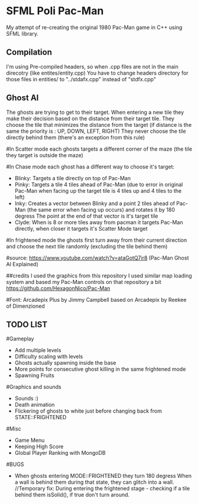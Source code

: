 # SFML Poli Pac-Man

My attempt of re-creating the original 1980 Pac-Man game in C++ using SFML library.


## Compilation

I'm using Pre-compiled headers, so when .cpp files are not in the main direcotry (like entites/entity.cpp)
You have to change headers directory for those files in entities/ to "../stdafx.cpp" instead of "stdfx.cpp"

## Ghost AI
The ghosts are trying to get to their target.
When entering a new tile they make their decision based on the distance from their target tile.
They choose the tile that minimizes the distance from the target (if distance is the same the priority is : UP, DOWN, LEFT, RIGHT)
They never choose the tile directly behind them (there's an exception from this rule)

#In Scatter mode each ghosts targets a different corner of the maze (the tile they target is outside the maze)

#In Chase mode each ghost has a different way to choose it's target:
  - Blinky: Targets a tile directly on top of Pac-Man
  - Pinky: Targets a tile 4 tiles ahead of Pac-Man (due to error in original Pac-Man when facing up the target tile is 4 tiles up and 4 tiles to the left)
  - Inky: Creates a vector between Blinky and a point 2 tiles ahead of Pac-Man (the same error when facing up occurs) and rotates it by 180 degress
    The point at the end of that vector is it's target tile
  - Clyde: When is 8 or more tiles away from pacman it targets Pac-Man directly, when closer it targets it's Scatter Mode target
  
#In frightened mode the ghosts first turn away from their current direction and choose the next tile randomly (excluding the tile behind them)

#source: https://www.youtube.com/watch?v=ataGotQ7ir8 (Pac-Man Ghost AI Explained)

##credits
I used the graphics from this repository
I used similar map loading system and based my Pac-Man controls on that repository a bit
https://github.com/HexagonNico/Pac-Man

#Font: Arcadepix Plus by Jimmy Campbell based on Arcadepix by Reekee of Dimenzioned


## TODO LIST

#Gameplay
- Add multiple levels
- Difficulty scaling with levels
- Ghosts actually spawning inside the base
- More points for consecutive ghost killing in the same frightened mode
- Spawning Fruits

#Graphics and sounds
- Sounds :)
- Death animation
- Flickering of ghosts to white just before changing back from STATE::FRIGHTENED

#Misc
- Game Menu
- Keeping High Score
- Global Player Ranking with MongoDB

#BUGS
- When ghosts entering MODE::FRIGHTENED they turn 180 degress
	When a wall is behind them during that state, they can glitch into a wall.
	//Temporary fix: During entering the frightened stage - checking if a tile behind them isSolid(), if true don't turn around.
  
  
